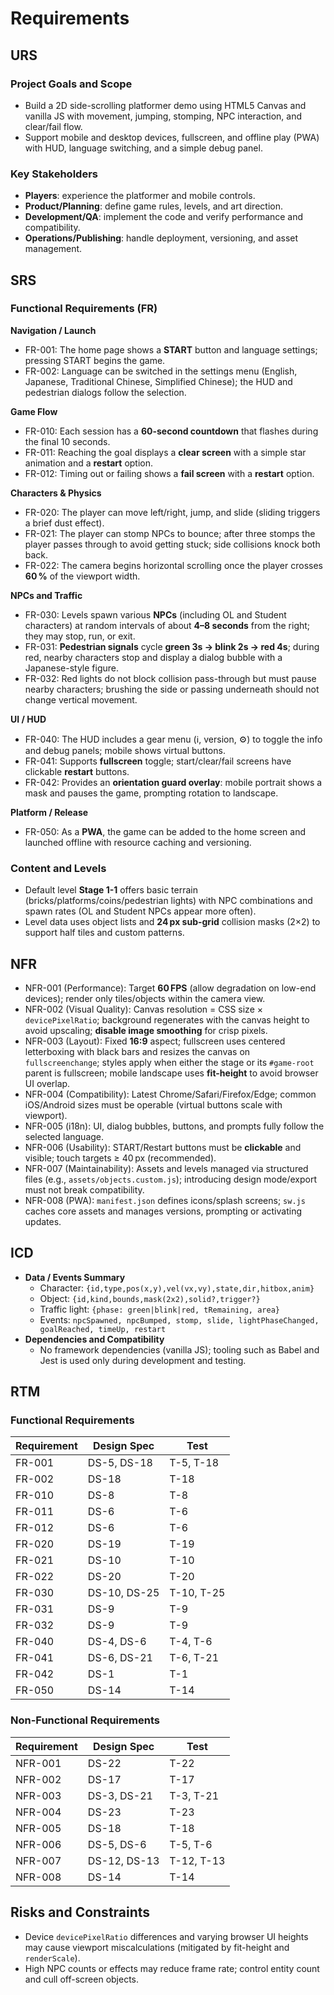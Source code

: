 
# Requirements

## URS
### Project Goals and Scope
- Build a 2D side-scrolling platformer demo using HTML5 Canvas and vanilla JS with movement, jumping, stomping, NPC interaction, and clear/fail flow.
- Support mobile and desktop devices, fullscreen, and offline play (PWA) with HUD, language switching, and a simple debug panel.

### Key Stakeholders
- **Players**: experience the platformer and mobile controls.
- **Product/Planning**: define game rules, levels, and art direction.
- **Development/QA**: implement the code and verify performance and compatibility.
- **Operations/Publishing**: handle deployment, versioning, and asset management.

## SRS
### Functional Requirements (FR)
**Navigation / Launch**
- FR-001: The home page shows a **START** button and language settings; pressing START begins the game.
- FR-002: Language can be switched in the settings menu (English, Japanese, Traditional Chinese, Simplified Chinese); the HUD and pedestrian dialogs follow the selection.

**Game Flow**
- FR-010: Each session has a **60-second countdown** that flashes during the final 10 seconds.
- FR-011: Reaching the goal displays a **clear screen** with a simple star animation and a **restart** option.
- FR-012: Timing out or failing shows a **fail screen** with a **restart** option.

**Characters & Physics**
- FR-020: The player can move left/right, jump, and slide (sliding triggers a brief dust effect).
- FR-021: The player can stomp NPCs to bounce; after three stomps the player passes through to avoid getting stuck; side collisions knock both back.
- FR-022: The camera begins horizontal scrolling once the player crosses **60 %** of the viewport width.

**NPCs and Traffic**
- FR-030: Levels spawn various **NPCs** (including OL and Student characters) at random intervals of about **4–8 seconds** from the right; they may stop, run, or exit.
- FR-031: **Pedestrian signals** cycle **green 3s → blink 2s → red 4s**; during red, nearby characters stop and display a dialog bubble with a Japanese-style figure.
- FR-032: Red lights do not block collision pass-through but must pause nearby characters; brushing the side or passing underneath should not change vertical movement.

**UI / HUD**
- FR-040: The HUD includes a gear menu (ℹ, version, ⚙) to toggle the info and debug panels; mobile shows virtual buttons.
- FR-041: Supports **fullscreen** toggle; start/clear/fail screens have clickable **restart** buttons.
- FR-042: Provides an **orientation guard overlay**: mobile portrait shows a mask and pauses the game, prompting rotation to landscape.

**Platform / Release**
- FR-050: As a **PWA**, the game can be added to the home screen and launched offline with resource caching and versioning.

### Content and Levels
- Default level **Stage 1-1** offers basic terrain (bricks/platforms/coins/pedestrian lights) with NPC combinations and spawn rates (OL and Student NPCs appear more often).
- Level data uses object lists and **24 px sub-grid** collision masks (2×2) to support half tiles and custom patterns.

## NFR
- NFR-001 (Performance): Target **60 FPS** (allow degradation on low-end devices); render only tiles/objects within the camera view.
- NFR-002 (Visual Quality): Canvas resolution = CSS size × `devicePixelRatio`; background regenerates with the canvas height to avoid upscaling; **disable image smoothing** for crisp pixels.
- NFR-003 (Layout): Fixed **16:9** aspect; fullscreen uses centered letterboxing with black bars and resizes the canvas on `fullscreenchange`; styles apply when either the stage or its `#game-root` parent is fullscreen; mobile landscape uses **fit-height** to avoid browser UI overlap.
- NFR-004 (Compatibility): Latest Chrome/Safari/Firefox/Edge; common iOS/Android sizes must be operable (virtual buttons scale with viewport).
- NFR-005 (i18n): UI, dialog bubbles, buttons, and prompts fully follow the selected language.
- NFR-006 (Usability): START/Restart buttons must be **clickable** and visible; touch targets ≥ 40 px (recommended).
- NFR-007 (Maintainability): Assets and levels managed via structured files (e.g., `assets/objects.custom.js`); introducing design mode/export must not break compatibility.
- NFR-008 (PWA): `manifest.json` defines icons/splash screens; `sw.js` caches core assets and manages versions, prompting or activating updates.

## ICD
- **Data / Events Summary**
  - Character: `{id,type,pos(x,y),vel(vx,vy),state,dir,hitbox,anim}`
  - Object: `{id,kind,bounds,mask(2x2),solid?,trigger?}`
  - Traffic light: `{phase: green|blink|red, tRemaining, area}`
  - Events: `npcSpawned, npcBumped, stomp, slide, lightPhaseChanged, goalReached, timeUp, restart`
- **Dependencies and Compatibility**
  - No framework dependencies (vanilla JS); tooling such as Babel and Jest is used only during development and testing.

## RTM

### Functional Requirements
| Requirement | Design Spec | Test |
| --- | --- | --- |
| FR-001 | DS-5, DS-18 | T-5, T-18 |
| FR-002 | DS-18 | T-18 |
| FR-010 | DS-8 | T-8 |
| FR-011 | DS-6 | T-6 |
| FR-012 | DS-6 | T-6 |
| FR-020 | DS-19 | T-19 |
| FR-021 | DS-10 | T-10 |
| FR-022 | DS-20 | T-20 |
| FR-030 | DS-10, DS-25 | T-10, T-25 |
| FR-031 | DS-9 | T-9 |
| FR-032 | DS-9 | T-9 |
| FR-040 | DS-4, DS-6 | T-4, T-6 |
| FR-041 | DS-6, DS-21 | T-6, T-21 |
| FR-042 | DS-1 | T-1 |
| FR-050 | DS-14 | T-14 |

### Non-Functional Requirements
| Requirement | Design Spec | Test |
| --- | --- | --- |
| NFR-001 | DS-22 | T-22 |
| NFR-002 | DS-17 | T-17 |
| NFR-003 | DS-3, DS-21 | T-3, T-21 |
| NFR-004 | DS-23 | T-23 |
| NFR-005 | DS-18 | T-18 |
| NFR-006 | DS-5, DS-6 | T-5, T-6 |
| NFR-007 | DS-12, DS-13 | T-12, T-13 |
| NFR-008 | DS-14 | T-14 |

## Risks and Constraints
- Device `devicePixelRatio` differences and varying browser UI heights may cause viewport miscalculations (mitigated by fit-height and `renderScale`).
- High NPC counts or effects may reduce frame rate; control entity count and cull off-screen objects.
